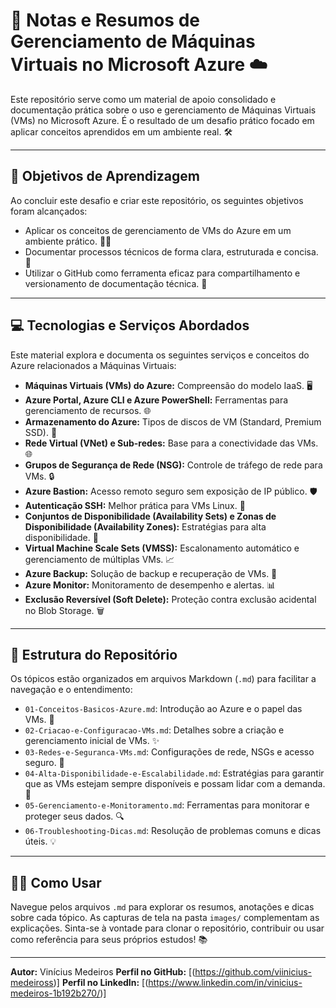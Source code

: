 # 🚀 Notas e Resumos de Gerenciamento de Máquinas Virtuais no Microsoft Azure ☁️

Este repositório serve como um material de apoio consolidado e documentação prática sobre o uso e gerenciamento de Máquinas Virtuais (VMs) no Microsoft Azure. É o resultado de um desafio prático focado em aplicar conceitos aprendidos em um ambiente real. 🛠️

---

## **🎯 Objetivos de Aprendizagem**

Ao concluir este desafio e criar este repositório, os seguintes objetivos foram alcançados:

* Aplicar os conceitos de gerenciamento de VMs do Azure em um ambiente prático. 🧑‍💻
* Documentar processos técnicos de forma clara, estruturada e concisa. 📝
* Utilizar o GitHub como ferramenta eficaz para compartilhamento e versionamento de documentação técnica. 🐙

---

## **💻 Tecnologias e Serviços Abordados**

Este material explora e documenta os seguintes serviços e conceitos do Azure relacionados a Máquinas Virtuais:

* **Máquinas Virtuais (VMs) do Azure:** Compreensão do modelo IaaS. 🖥️
* **Azure Portal, Azure CLI e Azure PowerShell:** Ferramentas para gerenciamento de recursos. 🌐
* **Armazenamento do Azure:** Tipos de discos de VM (Standard, Premium SSD). 💾
* **Rede Virtual (VNet) e Sub-redes:** Base para a conectividade das VMs. 🌐
* **Grupos de Segurança de Rede (NSG):** Controle de tráfego de rede para VMs. 🔒
* **Azure Bastion:** Acesso remoto seguro sem exposição de IP público. 🛡️
* **Autenticação SSH:** Melhor prática para VMs Linux. 🔑
* **Conjuntos de Disponibilidade (Availability Sets) e Zonas de Disponibilidade (Availability Zones):** Estratégias para alta disponibilidade. 🚀
* **Virtual Machine Scale Sets (VMSS):** Escalonamento automático e gerenciamento de múltiplas VMs. 📈
* **Azure Backup:** Solução de backup e recuperação de VMs. 💾
* **Azure Monitor:** Monitoramento de desempenho e alertas. 📊
* **Exclusão Reversível (Soft Delete):** Proteção contra exclusão acidental no Blob Storage. 🗑️

---

## **📂 Estrutura do Repositório**

Os tópicos estão organizados em arquivos Markdown (`.md`) para facilitar a navegação e o entendimento:

* `01-Conceitos-Basicos-Azure.md`: Introdução ao Azure e o papel das VMs. 📖
* `02-Criacao-e-Configuracao-VMs.md`: Detalhes sobre a criação e gerenciamento inicial de VMs. ✨
* `03-Redes-e-Seguranca-VMs.md`: Configurações de rede, NSGs e acesso seguro. 🔐
* `04-Alta-Disponibilidade-e-Escalabilidade.md`: Estratégias para garantir que as VMs estejam sempre disponíveis e possam lidar com a demanda. 🔄
* `05-Gerenciamento-e-Monitoramento.md`: Ferramentas para monitorar e proteger seus dados. 🔍
* `06-Troubleshooting-Dicas.md`: Resolução de problemas comuns e dicas úteis. 💡

---

## **👨‍🏫 Como Usar**

Navegue pelos arquivos `.md` para explorar os resumos, anotações e dicas sobre cada tópico. As capturas de tela na pasta `images/` complementam as explicações. Sinta-se à vontade para clonar o repositório, contribuir ou usar como referência para seus próprios estudos! 📚

---

**Autor:** Vinícius Medeiros
**Perfil no GitHub:** [(https://github.com/viinicius-medeiross)]
**Perfil no LinkedIn:** [(https://www.linkedin.com/in/vinicius-medeiros-1b192b270/)]
